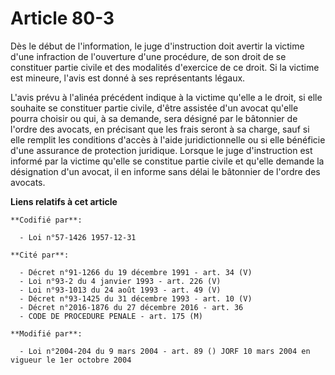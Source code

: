 # Article 80-3

Dès le début de l'information, le juge d'instruction doit avertir la victime d'une infraction de l'ouverture d'une procédure,
de son droit de se constituer partie civile et des modalités d'exercice de ce droit. Si la victime est mineure, l'avis est
donné à ses représentants légaux.

L'avis prévu à l'alinéa précédent indique à la victime qu'elle a le droit, si elle souhaite se constituer partie civile,
d'être assistée d'un avocat qu'elle pourra choisir ou qui, à sa demande, sera désigné par le bâtonnier de l'ordre des
avocats, en précisant que les frais seront à sa charge, sauf si elle remplit les conditions d'accès à l'aide juridictionnelle
ou si elle bénéficie d'une assurance de protection juridique. Lorsque le juge d'instruction est informé par la victime
qu'elle se constitue partie civile et qu'elle demande la désignation d'un avocat, il en informe sans délai le bâtonnier de
l'ordre des avocats.

**Liens relatifs à cet article**

	**Codifié par**:

	  - Loi n°57-1426 1957-12-31

	**Cité par**:

	  - Décret n°91-1266 du 19 décembre 1991 - art. 34 (V)
	  - Loi n°93-2 du 4 janvier 1993 - art. 226 (V)
	  - Loi n°93-1013 du 24 août 1993 - art. 49 (V)
	  - Décret n°93-1425 du 31 décembre 1993 - art. 10 (V)
	  - Décret n°2016-1876 du 27 décembre 2016 - art. 36
	  - CODE DE PROCEDURE PENALE - art. 175 (M)

	**Modifié par**:

	  - Loi n°2004-204 du 9 mars 2004 - art. 89 () JORF 10 mars 2004 en vigueur le 1er octobre 2004
